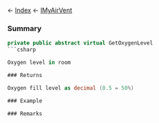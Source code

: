 ← [Index](Api-Index) ← [IMyAirVent](SpaceEngineers.Game.ModAPI.Ingame.IMyAirVent)

### Summary

```csharp
private public abstract virtual GetOxygenLevel
```csharp

Oxygen level in room

### Returns

Oxygen fill level as decimal (0.5 = 50%)

### Example

### Remarks

